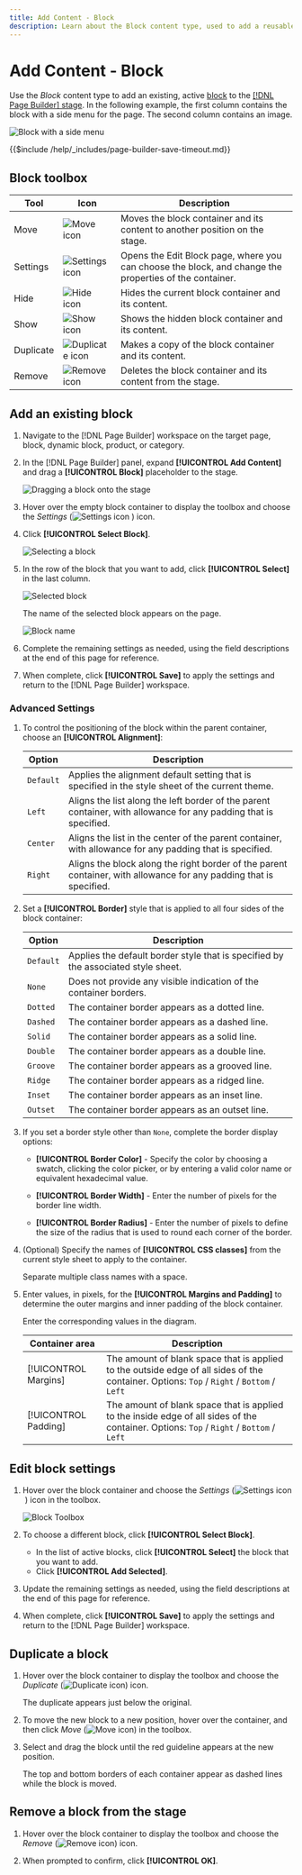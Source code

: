 ```yaml
---
title: Add Content - Block
description: Learn about the Block content type, used to add a reusable block to the [!DNL Page Builder] stage.
---
```

# Add Content - Block

Use the _Block_ content type to add an existing, active [block](https://docs.magento.com/user-guide/cms/blocks.html) to the [[!DNL Page Builder] stage](workspace.md#stage). In the following example, the first column contains the block with a side menu for the page. The second column contains an image.

![Block with a side menu](./assets/pb-add-content-block-example.png)<!-- zoom -->

{{$include /help/_includes/page-builder-save-timeout.md}}

## Block toolbox

| Tool      | Icon     | Description   |
| --------- | -------- | ------------- |
| Move      | ![Move icon](./assets/pb-icon-move.png) | Moves the block container and its content to another position on the stage. |
| Settings  | ![Settings icon](./assets/pb-icon-settings.png) | Opens the Edit Block page, where you can choose the block, and change the properties of the container. |
| Hide      | ![Hide icon](./assets/pb-icon-hide.png)  | Hides the current block container and its content. |
| Show      | ![Show icon](./assets/pb-icon-show.png) | Shows the  hidden block container and its content. |
| Duplicate | ![Duplicate icon](./assets/pb-icon-duplicate.png) | Makes a copy of the block container and its content. |
| Remove    | ![Remove icon](./assets/pb-icon-remove.png) | Deletes the block container and its content from the stage. |

## Add an existing block

1. Navigate to the [!DNL Page Builder] workspace on the target page, block, dynamic block, product, or category.

1. In the [!DNL Page Builder] panel, expand **[!UICONTROL Add Content]** and drag a **[!UICONTROL Block]** placeholder to the stage.

   ![Dragging a block onto the stage](./assets/pb-add-content-block-drag.png)<!-- zoom -->

1. Hover over the empty block container to display the toolbox and choose the _Settings_ (![Settings icon](./assets/pb-icon-settings.png)<!-- width="20px" --> ) icon.

1. Click **[!UICONTROL Select Block]**.

   ![Selecting a block](./assets/pb-add-content-block-select.png)<!-- zoom -->

1. In the row of the block that you want to add, click **[!UICONTROL Select]** in the last column.

   ![Selected block](./assets/pb-add-content-block-selected.png)<!-- zoom -->

   The name of the selected block appears on the page.

   ![Block name](./assets/pb-add-content-block-name.png)<!-- zoom -->

1. Complete the remaining settings as needed, using the field descriptions at the end of this page for reference.

1. When complete, click **[!UICONTROL Save]** to apply the settings and return to the [!DNL Page Builder] workspace.

### Advanced Settings

1. To control the positioning of the block within the parent container, choose an **[!UICONTROL Alignment]**:

   | Option | Description |
   | ------ | ----------- |
   | `Default` | Applies the alignment default setting that is specified in the style sheet of the current theme. |
   | `Left` | Aligns the list along the left border of the parent container, with allowance for any padding that is specified. |
   | `Center` | Aligns the list in the center of the parent container, with allowance for any padding that is specified. |
   | `Right` | Aligns the block along the right border of the parent container, with allowance for any padding that is specified. |

1. Set a **[!UICONTROL Border]** style that is applied to all four sides of the block container:

   | Option | Description |
   | ------ | ----------- |
   | `Default` | Applies the default border style that is specified by the associated style sheet. |
   | `None` | Does not provide any visible indication of the container borders. |
   | `Dotted` | The container border appears as a dotted line. |
   | `Dashed` | The container border appears as a dashed line. |
   | `Solid` | The container border appears as a solid line. |
   | `Double` | The container border appears as a double line. |
   | `Groove` | The container border appears as a grooved line. |
   | `Ridge` | The container border appears as a ridged line. |
   | `Inset` |The container border appears as an inset line. |
   | `Outset` |The container border appears as an outset line. |

1. If you set a border style other than `None`, complete the border display options:

   - **[!UICONTROL Border Color]** - Specify the color by choosing a swatch, clicking the color picker, or by entering a valid color name or equivalent hexadecimal value.

   - **[!UICONTROL Border Width]** - Enter the number of pixels for the border line width.

   - **[!UICONTROL Border Radius]** - Enter the number of pixels to define the size of the radius that is used to round each corner of the border.

1. (Optional) Specify the names of **[!UICONTROL CSS classes]** from the current style sheet to apply to the container.

   Separate multiple class names with a space.

1. Enter values, in pixels, for the **[!UICONTROL Margins and Padding]** to determine the outer margins and inner padding of the block container.

   Enter the corresponding values in the diagram.

   | Container area | Description |
   | -------------- | ----------- |
   | [!UICONTROL Margins] | The amount of blank space that is applied to the outside edge of all sides of the container. Options: `Top` / `Right` / `Bottom` / `Left` |
   | [!UICONTROL Padding] | The amount of blank space that is applied to the inside edge of all sides of the container. Options: `Top` / `Right` / `Bottom` / `Left` |

## Edit block settings

1. Hover over the block container and choose the _Settings_ (![Settings icon](./assets/pb-icon-settings.png)<!-- width="20px" --> ) icon in the toolbox.

   ![Block Toolbox](./assets/pb-add-content-block-toolbox.png)<!-- zoom -->

1. To choose a different block, click **[!UICONTROL Select Block]**.

   - In the list of active blocks, click **[!UICONTROL Select]** the block that you want to add.
   - Click **[!UICONTROL Add Selected]**.

1. Update the remaining settings as needed, using the field descriptions at the end of this page for reference.

1. When complete, click **[!UICONTROL Save]** to apply the settings and return to the [!DNL Page Builder] workspace.

## Duplicate a block

1. Hover over the block container to display the toolbox and choose the _Duplicate_ (![Duplicate icon](./assets/pb-icon-duplicate.png)) icon.

    The duplicate appears just below the original.

1. To move the new block to a new position, hover over the container, and then click _Move_ (![Move icon](./assets/pb-icon-move.png)) in the toolbox.

1. Select and drag the block until the red guideline appears at the new position.

    The top and bottom borders of each container appear as dashed lines while the block is moved.

## Remove a block from the stage

1. Hover over the block container to display the toolbox and choose the _Remove_ (![Remove icon](./assets/pb-icon-remove.png)) icon.

1. When prompted to confirm, click **[!UICONTROL OK]**.
